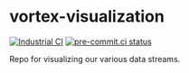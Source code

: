 # vortex-visualization
[![Industrial CI](https://github.com/vortexntnu/vortex-visualization/actions/workflows/industrial-ci.yml/badge.svg)](https://github.com/vortexntnu/vortex-visualization/actions/workflows/industrial-ci.yml)
[![pre-commit.ci status](https://results.pre-commit.ci/badge/github/vortexntnu/vortex-visualization/main.svg)](https://results.pre-commit.ci/latest/github/vortexntnu/vortex-visualization/main)

Repo for visualizing our various data streams.
